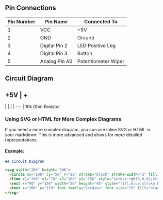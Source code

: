 ## Pin Connections

| Pin Number | Pin Name      | Connected To      |
|------------|---------------|-------------------|
| 1          | VCC           | +5V               |
| 2          | GND           | Ground            |
| 3          | Digital Pin 2 | LED Positive Leg  |
| 4          | Digital Pin 3 | Button            |
| 5          | Analog Pin A0 | Potentiometer Wiper |



## Circuit Diagram

  +5V
   |
   +
  ---
 |   |
 |   |
---  | 10k Ohm Resistor



### Using SVG or HTML for More Complex Diagrams

If you need a more complex diagram, you can use inline SVG or HTML in your markdown. This is more advanced and allows for more detailed representations.

#### Example:

```markdown
## Circuit Diagram

<svg width="200" height="200">
  <circle cx="100" cy="50" r="20" stroke="black" stroke-width="3" fill="red" />
  <line x1="100" y1="70" x2="100" y2="150" style="stroke:rgb(0,0,0);stroke-width:2" />
  <rect x="90" y="150" width="20" height="40" style="fill:blue;stroke:black;stroke-width:2;opacity:0.5" />
  <text x="100" y="170" font-family="Verdana" font-size="15" fill="black">Resistor</text>
</svg>







